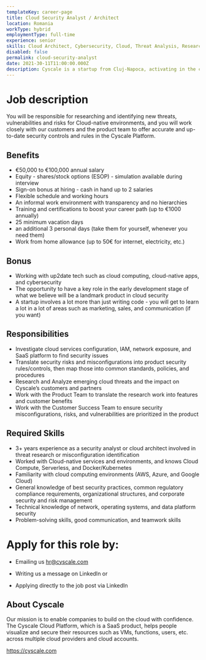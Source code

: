 ```yaml
---
templateKey: career-page
title: Cloud Security Analyst / Architect
location: Romania
workType: hybrid
employmentType: full-time
experience: senior
skills: Cloud Architect, Cybersecurity, Cloud, Threat Analysis, Research, AWS, GCP, Azure
disabled: false
permalink: cloud-security-analyst
date: 2021-30-11T11:00:00.000Z
description: Cyscale is a startup from Cluj-Napoca, activating in the cloud cybersecurity industry. We are looking for an experienced cloud security analyst
---
```


# Job description

You will be responsible for researching and identifying new threats, vulnerabilities and risks for Cloud-native environments, and you will work closely with our customers and the product team to offer accurate and up-to-date security controls and rules in the Cyscale Platform.

## Benefits

-   €50,000 to €100,000 annual salary
-   Equity - shares/stock options (ESOP) - simulation available during interview
-   Sign-on bonus at hiring - cash in hand up to 2 salaries
-   Flexible schedule and working hours
-   An informal work environment with transparency and no hierarchies
-   Training and certifications to boost your career path (up to €1000 annually)
-   25 minimum vacation days
-   an additional 3 personal days (take them for yourself, whenever you need them)
-   Work from home allowance (up to 50€ for internet, electricity, etc.)

## Bonus

-   Working with up2date tech such as cloud computing, cloud-native apps, and cybersecurity
-   The opportunity to have a key role in the early development stage of what we believe will be a landmark product in cloud security
-   A startup involves a lot more than just writing code - you will get to learn a lot in a lot of areas such as marketing, sales, and communication (if you want)

## Responsibilities

-   Investigate cloud services configuration, IAM, network exposure, and SaaS platform to find security issues
-   Translate security risks and misconfigurations into product security rules/controls, then map those into common standards, policies, and procedures
-   Research and Analyze emerging cloud threats and the impact on Cyscale’s customers and partners
-   Work with the Product Team to translate the research work into features and customer benefits
-   Work with the Customer Success Team to ensure security misconfigurations, risks, and vulnerabilities are prioritized in the product

## Required Skills

-   3+ years experience as a security analyst or cloud architect involved in threat research or misconfiguration identification
-   Worked with Cloud-native services and environments, and knows Cloud Compute, Serverless, and Docker/Kubernetes
-   Familiarity with cloud computing environments (AWS, Azure, and Google Cloud)
-   General knowledge of best security practices, common regulatory compliance requirements, organizational structures, and corporate security and risk management
-   Technical knowledge of network, operating systems, and data platform security
-   Problem-solving skills, good communication, and teamwork skills

# Apply for this role by:

-   Emailing us [hr@cyscale.com](mailto:hr@cyscale.com)

-   Writing us a message on LinkedIn or

-   Applying directly to the job post via LinkedIn

## About Cyscale

Our mission is to enable companies to build on the cloud with confidence. The Cyscale Cloud Platform, which is a SaaS product, helps people visualize and secure their resources such as VMs, functions, users, etc. across multiple cloud providers and cloud accounts.

https://cyscale.com
